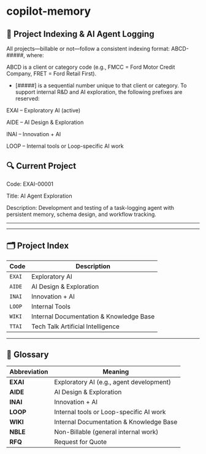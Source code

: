 # copilot-memory

## 🧠 Project Indexing & AI Agent Logging

All projects—billable or not—follow a consistent indexing format: ABCD-#####, where:



ABCD is a client or category code (e.g., FMCC = Ford Motor Credit Company, FRET = Ford Retail First).
- [#####] is a sequential number unique to that client or category.
To support internal R&D and AI exploration, the following prefixes are reserved:



EXAI – Exploratory AI (active)

AIDE – AI Design & Exploration

INAI – Innovation + AI

LOOP – Internal tools or Loop-specific AI work

## 🔍 Current Project

Code: EXAI-00001

Title: AI Agent Exploration

Description: Development and testing of a task-logging agent with persistent memory, schema design, and workflow tracking.

---

---

## 🗂 Project Index

| Code        | Description                                 |
|-------------|---------------------------------------------|
| `EXAI`      | Exploratory AI                              |
| `AIDE`      | AI Design & Exploration                     |
| `INAI`      | Innovation + AI                             |
| `LOOP`      | Internal Tools                              |
| `WIKI`      | Internal Documentation & Knowledge Base     |
| `TTAI`      | Tech Talk Artificial Intelligence           |

---

## 📘 Glossary

| Abbreviation | Meaning                                      |
|--------------|----------------------------------------------|
| **EXAI**     | Exploratory AI (e.g., agent development)     |
| **AIDE**     | AI Design & Exploration                      |
| **INAI**     | Innovation + AI                              |
| **LOOP**     | Internal tools or Loop-specific AI work      |
| **WIKI**     | Internal Documentation & Knowledge Base      |
| **NBLE**     | Non-Billable (general internal work)         |
| **RFQ**      | Request for Quote                            |

